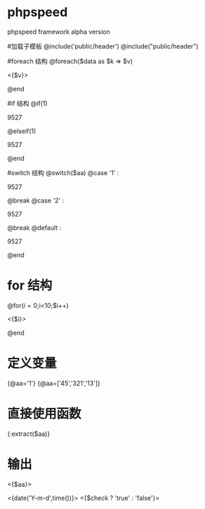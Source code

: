 # phpspeed
phpspeed framework alpha version

#加载子模板
@include('public/header')
@include("public/header")

#foreach 结构
@foreach($data as $k => $v)
<p><{$v}></p>
@end

#if 结构
@if(1)
<p>9527</p>
@elseif(1)
<p>9527</p>
@end

#switch 结构
@switch($aa)
@case '1' : <p>9527</p> @break
@case '2' : <p>9527</p> @break
@default  : <p>9527</p>
@end

# for 结构
@for($i=0;$i<10;$i++)
<p><{$i}></p>
@end

# 定义变量
{@aa='1'}
{@aa=['45','321','13']}

# 直接使用函数
{:extract($aa)}

# 输出
<p><{$aa}></p>
<{date('Y-m-d',time())}>
<{$check ? 'true' : 'false'}>
